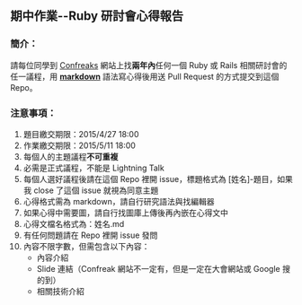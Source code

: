 ## 期中作業--Ruby 研討會心得報告

### 簡介：

請每位同學到 [Confreaks](http://confreaks.tv/events) 網站上找**兩年內**任何一個 Ruby 或 Rails 相關研討會的任一議程，用 **[markdown](http://markdown.tw/)** 語法寫心得後用送 Pull Request 的方式提交到這個 Repo。

### 注意事項：

1.	題目繳交期限：2015/4/27 18:00
2.	作業繳交期限：2015/5/11 18:00
1.	每個人的主題議程**不可重複**
1.	必需是正式議程，不能是 Lightning Talk
1.	每個人選好議程後請在這個 Repo 裡開 issue，標題格式為 [姓名]-題目，如果我 close 了這個 issue 就視為同意主題
1.	心得格式需為 markdown，請自行研究語法與找編輯器
1.	如果心得中需要圖，請自行找圖庫上傳後再內嵌在心得文中
1.	心得文檔名格式為：姓名.md
1.	有任何問題請在 Repo 裡開 issue 發問
1.	內容不限字數，但需包含以下內容：
	-	內容介紹
	-	Slide 連結（Confreak 網站不一定有，但是一定在大會網站或 Google 搜的到）
	-	相關技術介紹

